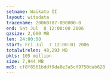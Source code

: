 ```yaml
---
setname: Waikato II
layout: witsdata
tracename: 20060707-000000-0
end: Sat Jul  8 12:00:00 2006
gzsize: 2,600 MB
len: 24:00:00
start: Fri Jul  7 12:00:01 2006
totalwirelen: 48,293 MB
pkts: 105 million
size: 7,944 MB
md5: cf8f8561bddf9da8e3a5cf9750dab628
---
```

